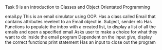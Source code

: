 Task 9 is an introduction to Classes and Object Orientated Programming

email.py
This is an email simulator using OOP.
Has a class called Email that contains attributes revelent to an Email object ie. Subject, sender etc
Has Functions to populate the inbox with a created list, to display a list of all the emails and open a specified email
Asks user to make a choice for what they want to do inside the email program
Dependent on the input give, display the correct functions print statement
Has an input to close out the program
